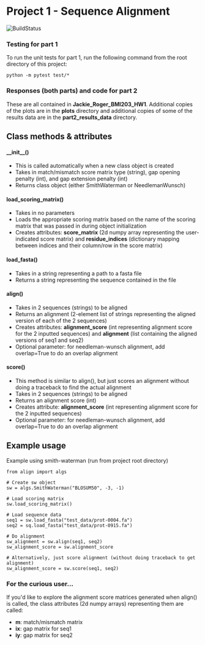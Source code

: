 # Project 1 - Sequence Alignment

![BuildStatus](https://github.com/jackieroger/Project1/workflows/HW1/badge.svg?event=push)

### Testing for part 1
To run the unit tests for part 1, run the following command from the root directory of this project:
```
python -m pytest test/*
```

### Responses (both parts) and code for part 2
These are all contained in **Jackie_Roger_BMI203_HW1**. Additional copies of the plots are in the **plots** directory and additional copies of some of the results data are in the **part2_results_data** directory.

## Class methods & attributes

#### \_\_init\_\_()
- This is called automatically when a new class object is created
- Takes in match/mismatch score matrix type (string), gap opening penalty (int), and gap extension penalty (int)
- Returns class object (either SmithWaterman or NeedlemanWunsch)

#### load_scoring_matrix()
- Takes in no parameters
- Loads the appropriate scoring matrix based on the name of the scoring matrix that was passed in during object initialization
- Creates attributes: **score_matrix** (2d numpy array representing the user-indicated score matrix) and **residue_indices** (dictionary mapping between indices and their column/row in the score matrix)

#### load_fasta()
- Takes in a string representing a path to a fasta file
- Returns a string representing the sequence contained in the file

#### align()
- Takes in 2 sequences (strings) to be aligned
- Returns an alignment (2-element list of strings representing the aligned version of each of the 2 sequences)
- Creates attributes: **alignment_score** (int representing alignment score for the 2 inputted sequences) and **alignment** (list containing the aligned versions of seq1 and seq2)
- Optional parameter: for needleman-wunsch alignment, add overlap=True to do an overlap alignment

#### score()
- This method is similar to align(), but just scores an alignment without doing a traceback to find the actual alignment
- Takes in 2 sequences (strings) to be aligned
- Returns an alignment score (int)
- Creates attribute: **alignment_score** (int representing alignment score for the 2 inputted sequences)
- Optional parameter: for needleman-wunsch alignment, add overlap=True to do an overlap alignment

## Example usage

Example using smith-waterman (run from project root directory)
```
from align import algs

# Create sw object
sw = algs.SmithWaterman("BLOSUM50", -3, -1)

# Load scoring matrix
sw.load_scoring_matrix()

# Load sequence data
seq1 = sw.load_fasta("test_data/prot-0004.fa")
seq2 = sq.load_fasta("test_data/prot-0915.fa")

# Do alignment
sw_alignment = sw.align(seq1, seq2)
sw_alignment_score = sw.alignment_score

# Alternatively, just score alignment (without doing traceback to get alignment)
sw_alignment_score = sw.score(seq1, seq2)
```

### For the curious user...

If you'd like to explore the alignment score matrices generated when align() is called, the class attributes (2d numpy arrays) representing them are called:
- **m**: match/mismatch matrix
- **ix**: gap matrix for seq1
- **iy**: gap matrix for seq2